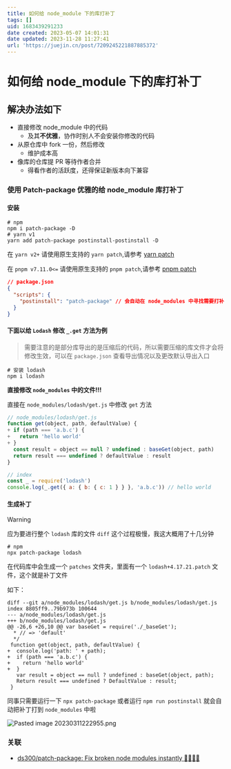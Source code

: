 ```yaml
---
title: 如何给 node_module 下的库打补丁
tags: []
uid: 1683439291233
date created: 2023-05-07 14:01:31
date updated: 2023-11-28 11:27:41
url: 'https://juejin.cn/post/7209245221887885372'
---
```


# 如何给 node_module 下的库打补丁

## 解决办法如下

- 直接修改 node_module 中的代码
  - 及其**不优雅**，协作时别人不会安装你修改的代码
- 从原仓库中 fork 一份，然后修改
  - 维护成本高
- 像库的仓库提 PR 等待作者合并
  - 得看作者的活跃度，还得保证新版本向下兼容

### 使用 Patch-package 优雅的给 node_module 库打补丁

#### 安装

```shell
# npm
npm i patch-package -D
# yarn v1
yarn add patch-package postinstall-postinstall -D
```

在 `yarn v2+` 请使用原生支持的 `yarn patch`,请参考 [yarn patch](https://yarnpkg.com/cli/patch)

在 `pnpm v7.11.0<=` 请使用原生支持的 `pnpm patch`,请参考 [pnpm patch](https://pnpm.io/cli/patch)

```json
// package.json
{
  "scripts": {
    "postinstall": "patch-package" // 会自动在 node_modules 中寻找需要打补丁的库
  }
}
```

#### 下面以给 `Lodash` 修改 `_.get` 方法为例

> 需要注意的是部分库导出的是压缩后的代码，所以需要压缩的库文件才会将修改生效，可以在 `package.json` 查看导出情况以及更改默认导出入口

```shell
# 安装 lodash
npm i lodash
```

**直接修改 `node_modules` 中的文件!!!**

直接在 `node_modules/lodash/get.js` 中修改 `get` 方法

```js
// node_modules/lodash/get.js
function get(object, path, defaultValue) {
+ if (path === 'a.b.c') {
+   return 'hello world'
+ }
  const result = object == null ? undefined : baseGet(object, path)
  return result === undefined ? defaultValue : result
}

// index
const _ = require('lodash')
console.log(_.get({ a: { b: { c: 1 } } }, 'a.b.c')) // hello world
```

#### 生成补丁

> [!warning]
> 应为要进行整个 `lodash` 库的文件 `diff` 这个过程极慢，我这大概用了十几分钟

```shell
# npm
npx patch-package lodash
```

在代码库中会生成一个 `patches` 文件夹，里面有一个 `lodash+4.17.21.patch` 文件，这个就是补丁文件

如下：

```shell
diff --git a/node_modules/lodash/get.js b/node_modules/lodash/get.js
index 8805ff9..79b973b 100644
--- a/node_modules/lodash/get.js
+++ b/node_modules/lodash/get.js
@@ -26,6 +26,10 @@ var baseGet = require('./_baseGet');
  * // => 'default'
  */
 function get(object, path, defaultValue) {
+  console.log('path: ' + path);
+  if (path === 'a.b.c') {
+    return 'hello world'
+  }
   var result = object == null ? undefined : baseGet(object, path);
   Return result === undefined ? DefaultValue : result;
 }
```

同事只需要运行一下 `npx patch-package` 或者运行 `npm run postinstall` 就会自动把补丁打到 `node_modules` 中啦

![Pasted image 20230311222955.png](https://p1-juejin.byteimg.com/tos-cn-i-k3u1fbpfcp/cb5251a69d6c451db5ced3edc1b29e86~tplv-k3u1fbpfcp-watermark.image?)

### 关联

- [ds300/patch-package: Fix broken node modules instantly 🏃🏽‍♀️💨](https://github.com/ds300/patch-package)
